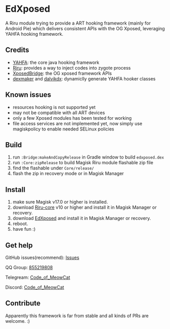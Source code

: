 # EdXposed

A Riru module trying to provide a ART hooking framework (mainly for Android Pie) which delivers consistent APIs with the OG Xposed, leveraging YAHFA hooking framework.

## Credits 

- [YAHFA](https://github.com/rk700/YAHFA): the core java hooking framework
- [Riru](https://github.com/RikkaApps/Riru): provides a way to inject codes into zygote process
- [XposedBridge](https://github.com/rovo89/XposedBridge): the OG xposed framework APIs
- [dexmaker](https://github.com/linkedin/dexmaker) and [dalvikdx](https://github.com/JakeWharton/dalvik-dx): dynamiclly generate YAHFA hooker classes

## Known issues

- resources hooking is not supported yet
- may not be compatible with all ART devices
- only a few Xposed modules has been tested for working
- file access services are not implemented yet, now simply use magiskpolicy to enable needed SELinux policies

## Build

1. run `:Bridge:makeAndCopyRelease` in Gradle window to build `edxposed.dex`
2. run `:Core:zipRelease` to build Magisk Riru module flashable zip file
3. find the flashable under `Core/release/`
4. flash the zip in recovery mode or in Magisk Manager

## Install

1. make sure Magisk v17.0 or higher is installed.
2. download [Riru-core](https://github.com/RikkaApps/Riru/releases) v10 or higher and install it in Magisk Manager or recovery.
3. download [EdXposed](https://github.com/solohsu/EdXposed/releases) and install it in Magisk Manager or recovery.
4. reboot.
5. have fun :)

## Get help

GitHub issues(recommend): [Issues](https://github.com/solohsu/EdXposed/Issues/)

QQ Group: [855219808](http://shang.qq.com/wpa/qunwpa?idkey=fae42a3dba9dc758caf63e971be2564e67bf7edd751a2ff1c750478b0ad1ca3f)

Telegream: [Code_of_MeowCat](http://t.me/Code_of_MeowCat)

Discord: [Code_of_MeowCat](https://discord.gg/Hag6gNh)

## Contribute

Apparently this framework is far from stable and all kinds of PRs are welcome. :)

